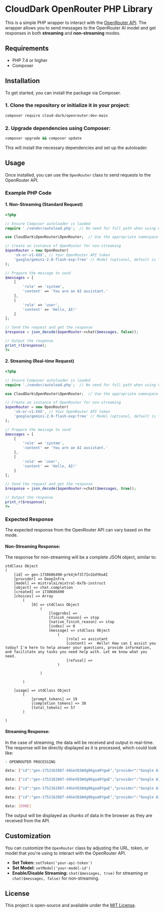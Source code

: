 # CloudDark OpenRouter PHP Library

This is a simple PHP wrapper to interact with the [OpenRouter API](https://openrouter.ai). The wrapper allows you to send messages to the OpenRouter AI model and get responses in both **streaming** and **non-streaming** modes.

## Requirements

- PHP 7.4 or higher
- Composer

## Installation

To get started, you can install the package via Composer.

### 1. Clone the repository or initialize it in your project:

```bash
composer require cloud-dark/openrouter:dev-main
```

### 2. Upgrade dependencies using Composer:

```bash
composer upgrade && composer update
```

This will install the necessary dependencies and set up the autoloader.

## Usage

Once installed, you can use the `OpenRouter` class to send requests to the OpenRouter API.

### Example PHP Code

#### 1. **Non-Streaming (Standard Request)**

```php
<?php

// Ensure Composer autoloader is loaded
require './vendor/autoload.php';  // No need for full path when using Composer autoload

use CloudDark\OpenRouter\OpenRouter;  // Use the appropriate namespace

// Create an instance of OpenRouter for non-streaming
$openRouter = new OpenRouter(
    'sk-or-v1-XXX', // Your OpenRouter API token
    'google/gemini-2.0-flash-exp:free' // Model (optional, default is "mistralai/mixtral-8x7b-instruct")
);

// Prepare the message to send
$messages = [
    [
        'role' => 'system',
        'content' => 'You are an AI assistant.'
    ],
    [
        'role' => 'user',
        'content' => 'Hello, AI!'
    ]
];

// Send the request and get the response
$response = json_decode($openRouter->chat($messages, false));

// Output the response
print_r($response);
?>
```

#### 2. **Streaming (Real-time Request)**

```php
<?php

// Ensure Composer autoloader is loaded
require './vendor/autoload.php';  // No need for full path when using Composer autoload

use CloudDark\OpenRouter\OpenRouter;  // Use the appropriate namespace

// Create an instance of OpenRouter for non-streaming
$openRouter = new OpenRouter(
    'sk-or-v1-XXX', // Your OpenRouter API token
    'google/gemini-2.0-flash-exp:free' // Model (optional, default is "mistralai/mixtral-8x7b-instruct")
);

// Prepare the message to send
$messages = [
    [
        'role' => 'system',
        'content' => 'You are an AI assistant.'
    ],
    [
        'role' => 'user',
        'content' => 'Hello, AI!'
    ]
];

// Send the request and get the response
$response = json_decode($openRouter->chat($messages, true));

// Output the response
print_r($response);
?>
```

### Expected Response

The expected response from the OpenRouter API can vary based on the mode.

#### Non-Streaming Response:

The response for non-streaming will be a complete JSON object, similar to:

```
stdClass Object
(
    [id] => gen-1738686490-prk4jkf3l7In1GdYKoAI
    [provider] => DeepInfra
    [model] => mistralai/mixtral-8x7b-instruct
    [object] => chat.completion
    [created] => 1738686490
    [choices] => Array
        (
            [0] => stdClass Object
                (
                    [logprobs] =>
                    [finish_reason] => stop
                    [native_finish_reason] => stop
                    [index] => 0
                    [message] => stdClass Object
                        (
                            [role] => assistant
                            [content] =>  Hello! How can I assist you today? I'm here to help answer your questions, provide information, and facilitate any tasks you need help with. Let me know what you need.
                            [refusal] =>
                        )

                )

        )

    [usage] => stdClass Object
        (
            [prompt_tokens] => 19
            [completion_tokens] => 38
            [total_tokens] => 57
        )

)
```

#### Streaming Response:

In the case of streaming, the data will be received and output in real-time. The response will be directly displayed as it is processed, which could look like:

```bash
: OPENROUTER PROCESSING

data: {"id":"gen-1752162887-d4GeVQ1Wdg06gaa0YgwE","provider":"Google AI Studio","model":"google/gemini-2.0-flash-exp:free","object":"chat.completion.chunk","created":1752162887,"choices":[{"index":0,"delta":{"role":"assistant","content":"Hello"},"finish_reason":null,"native_finish_reason":null,"logprobs":null}]}

data: {"id":"gen-1752162887-d4GeVQ1Wdg06gaa0YgwE","provider":"Google AI Studio","model":"google/gemini-2.0-flash-exp:free","object":"chat.completion.chunk","created":1752162887,"choices":[{"index":0,"delta":{"role":"assistant","content":" there! How"},"finish_reason":null,"native_finish_reason":null,"logprobs":null}]}

data: {"id":"gen-1752162887-d4GeVQ1Wdg06gaa0YgwE","provider":"Google AI Studio","model":"google/gemini-2.0-flash-exp:free","object":"chat.completion.chunk","created":1752162887,"choices":[{"index":0,"delta":{"role":"assistant","content":" can I help you today?\n"},"finish_reason":"stop","native_finish_reason":"STOP","logprobs":null}]}

data: {"id":"gen-1752162887-d4GeVQ1Wdg06gaa0YgwE","provider":"Google AI Studio","model":"google/gemini-2.0-flash-exp:free","object":"chat.completion.chunk","created":1752162887,"choices":[{"index":0,"delta":{"role":"assistant","content":""},"finish_reason":null,"native_finish_reason":null,"logprobs":null}],"usage":{"prompt_tokens":10,"completion_tokens":11,"total_tokens":21}}

data: [DONE]

```

The output will be displayed as chunks of data in the browser as they are received from the API.

## Customization

You can customize the `OpenRouter` class by adjusting the URL, token, or model that you're using to interact with the OpenRouter API.

- **Set Token:** `setToken('your-api-token')`
- **Set Model:** `setModel('your-model-id')`
- **Enable/Disable Streaming:** `chat($messages, true)` for streaming or `chat($messages, false)` for non-streaming.

## License

This project is open-source and available under the [MIT License](LICENSE).
